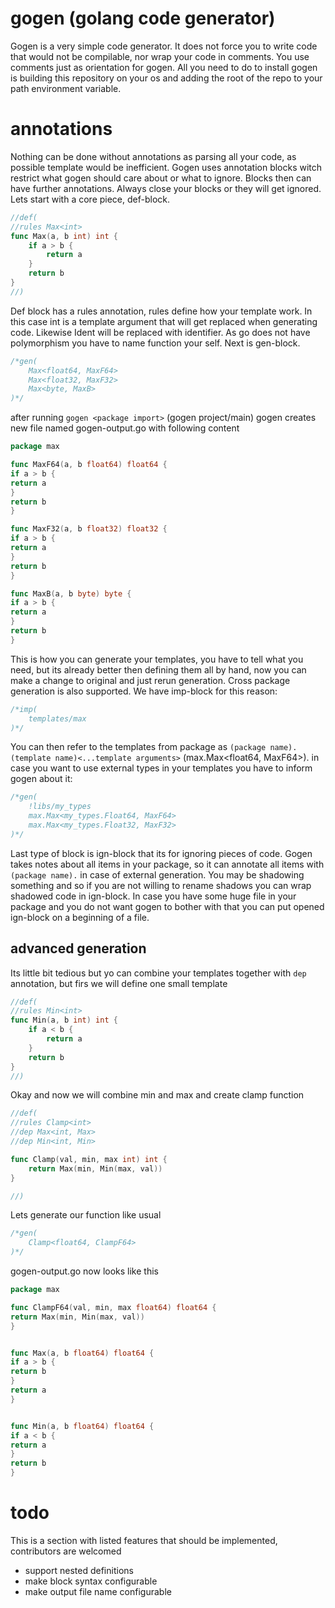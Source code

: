  # gogen (golang code generator)

 Gogen is a very simple code generator. It does not force you to write code that would not be compilable, nor wrap your code in comments. You use comments just as orientation for gogen. All you need to do to install gogen is building this repository on your os and adding the root of the repo to your path environment variable.

# annotations

Nothing can be done without annotations as parsing all your code, as possible template would be inefficient. Gogen uses annotation blocks witch restrict what gogen should care about or what to ignore. Blocks then can have further annotations. Always close your blocks or they will get ignored. Lets start with a core piece, def-block.

```go
//def(
//rules Max<int>
func Max(a, b int) int {
	if a > b {
		return a
	}
	return b
}
//)
```

Def block has a rules annotation, rules define how your template work. In this case int is a template argument that will get replaced when generating code. Likewise Ident will be replaced with identifier. As go does not have polymorphism you have to name function your self. Next is gen-block.

```go
/*gen(
	Max<float64, MaxF64>
	Max<float32, MaxF32>
	Max<byte, MaxB>
)*/
```
after running `gogen <package import>` (gogen project/main) gogen creates new file named gogen-output.go with following content

```go
package max

func MaxF64(a, b float64) float64 {
if a > b {
return a
}
return b
}

func MaxF32(a, b float32) float32 {
if a > b {
return a
}
return b
}

func MaxB(a, b byte) byte {
if a > b {
return a
}
return b
}
```

This is how you can generate your templates, you have to tell what you need, but its already better then defining them all by hand, now you can make a change to original and just rerun generation. Cross package generation is also supported. We have imp-block for this reason:

```go
/*imp(
	templates/max
)*/
```

You can then refer to the templates from package as `(package name).(template name)<...template arguments>` (max.Max<float64, MaxF64>). in case you want to use external types in your templates you have to inform gogen about it:

```go
/*gen(
	!libs/my_types
	max.Max<my_types.Float64, MaxF64>
	max.Max<my_types.Float32, MaxF32>
)*/
```

Last type of block is ign-block that its for ignoring pieces of code. Gogen takes notes about all items in your package, so it can annotate all items with `(package name).` in case of external generation. You may be shadowing something and so if you are not willing to rename shadows you can wrap shadowed code in ign-block. In case you have some huge file in your package and you do not want gogen to bother with that you can put opened ign-block on a beginning of a file.

## advanced generation

Its little bit tedious but yo can combine your templates together with `dep` annotation, but firs we will define one small template

```go
//def(
//rules Min<int>
func Min(a, b int) int {
	if a < b {
		return a
	}
	return b
}
//)
```

Okay and now we will combine min and max and create clamp function

```go
//def(
//rules Clamp<int>
//dep Max<int, Max>
//dep Min<int, Min>

func Clamp(val, min, max int) int {
	return Max(min, Min(max, val))
}

//)
```

Lets generate our function like usual

```go
/*gen(
	Clamp<float64, ClampF64>
)*/
```

gogen-output.go now looks like this

```go
package max

func ClampF64(val, min, max float64) float64 {
return Max(min, Min(max, val))
}


func Max(a, b float64) float64 {
if a > b {
return b
}
return a
}


func Min(a, b float64) float64 {
if a < b {
return a
}
return b
}
```
# todo

This is a section with listed features that should be implemented, contributors are welcomed
* support nested definitions
* make block syntax configurable
* make output file name configurable





